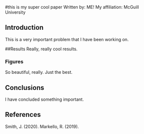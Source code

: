 #this is my super cool paper 
Written by: ME!
My affiliation: McGuill University

## Introduction

This is a very important problem that I have been working on.

##Results
Really, really cool results.

### Figures

So beautiful, really. Just the best.

## Conclusions

I have concluded something important.

## References

Smith, J. (2020).
Markello, R. (2019).
